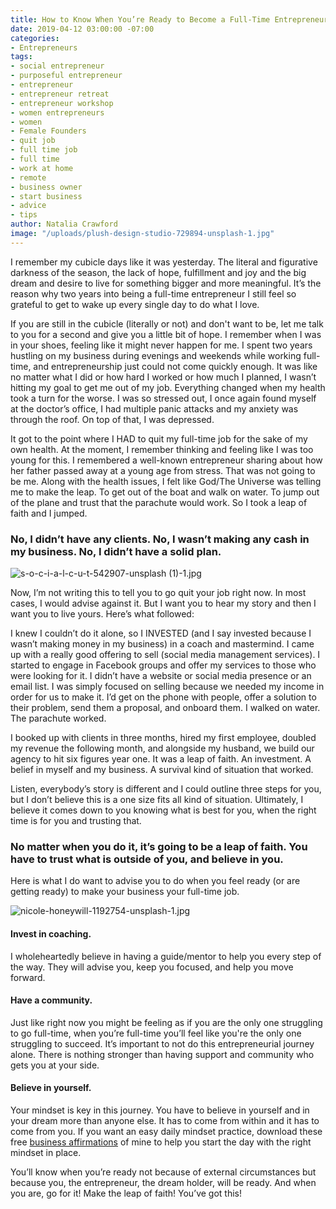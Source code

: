 ```yaml
---
title: How to Know When You’re Ready to Become a Full-Time Entrepreneur
date: 2019-04-12 03:00:00 -07:00
categories:
- Entrepreneurs
tags:
- social entrepreneur
- purposeful entrepreneur
- entrepreneur
- entrepreneur retreat
- entrepreneur workshop
- women entrepreneurs
- women
- Female Founders
- quit job
- full time job
- full time
- work at home
- remote
- business owner
- start business
- advice
- tips
author: Natalia Crawford
image: "/uploads/plush-design-studio-729894-unsplash-1.jpg"
---
```


I remember my cubicle days like it was yesterday. The literal and figurative darkness of the season, the lack of hope, fulfillment and joy and the big dream and desire to live for something bigger and more meaningful. It’s the reason why two years into being a full-time entrepreneur I still feel so grateful to get to wake up every single day to do what I love.
 
If you are still in the cubicle (literally or not) and don't want to be, let me talk to you for a second and give you a little bit of hope. I remember when I was in your shoes, feeling like it might never happen for me. I spent two years hustling on my business during evenings and weekends while working full-time, and entrepreneurship just could not come quickly enough. It was like no matter what I did or how hard I worked or how much I planned, I wasn’t hitting my goal to get me out of my job. Everything changed when my health took a turn for the worse. I was so stressed out, I once again found myself at the doctor’s office, I had multiple panic attacks and my anxiety was through the roof. On top of that, I was depressed.
 
It got to the point where I HAD to quit my full-time job for the sake of my own health. At the moment, I remember thinking and feeling like I was too young for this. I remembered a well-known entrepreneur sharing about how her father passed away at a young age from stress. That was not going to be me. Along with the health issues, I felt like God/The Universe was telling me to make the leap. To get out of the boat and walk on water. To jump out of the plane and trust that the parachute would work. So I took a leap of faith and I jumped.
 
### No, I didn’t have any clients. No, I wasn’t making any cash in my business. No, I didn’t have a solid plan.

![s-o-c-i-a-l-c-u-t-542907-unsplash (1)-1.jpg](/uploads/s-o-c-i-a-l-c-u-t-542907-unsplash%20(1)-1.jpg)
 
Now, I’m not writing this to tell you to go quit your job right now. In most cases, I would advise against it. But I want you to hear my story and then I want you to live yours. Here’s what followed:
 
I knew I couldn’t do it alone, so I INVESTED (and I say invested because I wasn’t making money in my business) in a coach and mastermind. I came up with a really good offering to sell (social media management services). I started to engage in Facebook groups and offer my services to those who were looking for it. I didn’t have a website or social media presence or an email list. I was simply focused on selling because we needed my income in order for us to make it. I’d get on the phone with people, offer a solution to their problem, send them a proposal, and onboard them. I walked on water. The parachute worked.
 
I booked up with clients in three months, hired my first employee, doubled my revenue the following month, and alongside my husband, we build our agency to hit six figures year one. It was a leap of faith. An investment. A belief in myself and my business. A survival kind of situation that worked.
 
Listen, everybody’s story is different and I could outline three steps for you, but I don’t believe this is a one size fits all kind of situation. Ultimately, I believe it comes down to you knowing what is best for you, when the right time is for you and trusting that.

### No matter when you do it, it’s going to be a leap of faith. You have to trust what is outside of you, and believe in you.

Here is what I do want to advise you to do when you feel ready (or are getting ready) to make your business your full-time job.

![nicole-honeywill-1192754-unsplash-1.jpg](/uploads/nicole-honeywill-1192754-unsplash-1.jpg)

#### Invest in coaching.

I wholeheartedly believe in having a guide/mentor to help you every step of the way. They will advise you, keep you focused, and help you move forward.

#### Have a community.

Just like right now you might be feeling as if you are the only one struggling to go full-time, when you’re full-time you’ll feel like you're the only one struggling to succeed. It’s important to not do this entrepreneurial journey alone. There is nothing stronger than having support and community who gets you at your side.

#### Believe in yourself.

Your mindset is key in this journey. You have to believe in yourself and in your dream more than anyone else. It has to come from within and it has to come from you. If you want an easy daily mindset practice, download these free [business affirmations](https://socialbusinessbosses.com/freeresources) of mine to help you start the day with the right mindset in place.

You’ll know when you’re ready not because of external circumstances but because you, the entrepreneur, the dream holder, will be ready. And when you are, go for it! Make the leap of faith! You’ve got this!